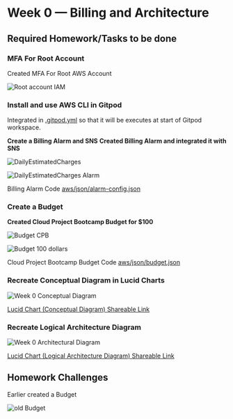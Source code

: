 # Week 0 — Billing and Architecture

## Required Homework/Tasks to be done

### MFA For Root Account

Created MFA For Root AWS Account

![Root account IAM](https://user-images.githubusercontent.com/37880067/220541643-a5690e4c-bd7b-4d59-9ea9-5a91d99d3d9f.jpg)

### Install and use AWS CLI in Gitpod

Integrated in [.gitpod.yml](https://github.com/baigwajida/aws-bootcamp-cruddur-2023/blob/main/.gitpod.yml) so that it will be executes at start of Gitpod workspace.

**Create a Billing Alarm and SNS**
**Created Billing Alarm and integrated it with SNS**
  
 ![DailyEstimatedCharges](https://user-images.githubusercontent.com/37880067/220405831-808eb9ec-b3c4-4372-8c96-8ac2397e5b21.jpg)

![DailyEstimatedCharges Alarm](https://user-images.githubusercontent.com/37880067/220405848-da601be2-7398-4622-be18-2c764a53fe58.jpg)

Billing Alarm Code [aws/json/alarm-config.json](https://github.com/baigwajida/aws-bootcamp-cruddur-2023/blob/main/aws/json/alarm_config.json)

### Create a Budget

**Created Cloud Project Bootcamp Budget for $100**

![Budget CPB ](https://user-images.githubusercontent.com/37880067/220405386-b706aa2f-f6c2-40c6-a9d2-cb2572fffc66.jpg)


![Budget 100 dollars](https://user-images.githubusercontent.com/37880067/220405531-c07ad3fd-68a9-4535-ae9c-36fb92095166.jpg)

Cloud Project Bootcamp Budget Code [aws/json/budget.json](https://github.com/baigwajida/aws-bootcamp-cruddur-2023/blob/main/aws/json/budget.json)


### Recreate Conceptual Diagram in Lucid Charts

![Week 0 Conceptual Diagram](https://user-images.githubusercontent.com/37880067/220406035-3ecc20e2-f9ff-444a-85c2-508f8c098e94.jpg)

[Lucid Chart (Conceptual Diagram) Shareable Link](https://lucid.app/lucidchart/a780c76f-88a6-4b84-b1c0-52fe08b85b6b/edit?viewport_loc=-706%2C-339%2C3072%2C1293%2C0_0&invitationId=inv_c2c3c5dd-7795-4588-bd2f-c3086e9d6d68)

### Recreate Logical Architecture Diagram

![Week 0 Architectural Diagram](https://user-images.githubusercontent.com/37880067/220541727-a46fa456-fc48-42a1-8d9d-7ad1115a8c00.jpg)


[Lucid Chart (Logical Architecture Diagram) Shareable Link](https://lucid.app/lucidchart/245b48f6-1fa7-455e-814b-29f4b7796c2f/edit?viewport_loc=-722%2C-1059%2C3072%2C1293%2C0_0&invitationId=inv_443a7a8f-6202-4d5d-bf33-9ac6cbf0dbd6)

## Homework Challenges

Earlier created a Budget

![old Budget](https://user-images.githubusercontent.com/37880067/220406408-49063c80-4344-442f-b10f-73957c2ba6cb.jpg)



